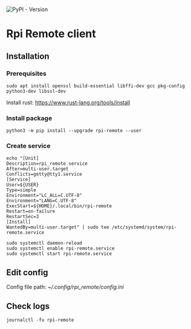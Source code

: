 ![PyPI - Version](https://img.shields.io/pypi/v/rpi-remote?style=for-the-badge&logo=python&logoColor=yellow&link=https%3A%2F%2Fpypi.org%2Fproject%2Frpi-remote%2F)

# Rpi Remote client

## Installation

### Prerequisites
```
sudo apt install openssl build-essential libffi-dev gcc pkg-config python3-dev libssl-dev
```
Install rust: https://www.rust-lang.org/tools/install

### Install package
```
python3 -m pip install --upgrade rpi-remote --user
```

### Create service
```
echo "[Unit]
Description=rpi_remote service
After=multi-user.target
Conflicts=getty@tty1.service
[Service]
User=${USER}
Type=simple
Environment="LC_ALL=C.UTF-8"
Environment="LANG=C.UTF-8"
ExecStart=${HOME}/.local/bin/rpi-remote
Restart=on-failure
RestartSec=3
[Install]
WantedBy=multi-user.target" | sudo tee /etc/systemd/system/rpi-remote.service
```
```
sudo systemctl daemon-reload
sudo systemctl enable rpi-remote.service
sudo systemctl start rpi-remote.service
```

## Edit config
Config file path: *~/.config/rpi_remote/config.ini*

## Check logs
```
journalctl -fu rpi-remote
```